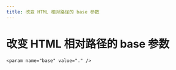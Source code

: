 ```yaml
---
title: 改变 HTML 相对路径的 base 参数
---
```

# 改变 HTML 相对路径的 base 参数

```
<param name="base" value="." />
```
